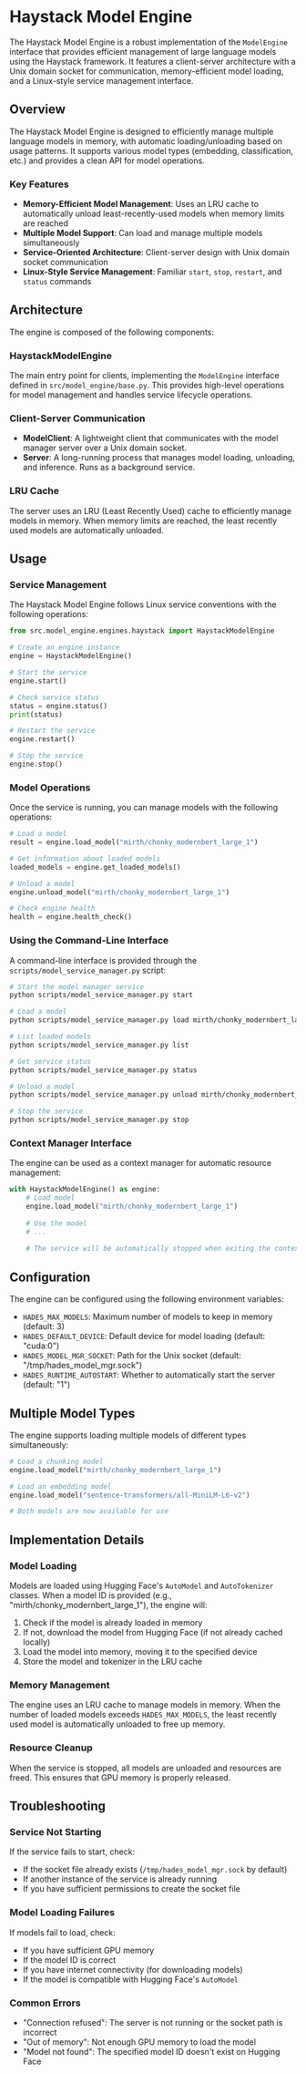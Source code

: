 # Haystack Model Engine

The Haystack Model Engine is a robust implementation of the `ModelEngine` interface that provides efficient management of large language models using the Haystack framework. It features a client-server architecture with a Unix domain socket for communication, memory-efficient model loading, and a Linux-style service management interface.

## Overview

The Haystack Model Engine is designed to efficiently manage multiple language models in memory, with automatic loading/unloading based on usage patterns. It supports various model types (embedding, classification, etc.) and provides a clean API for model operations.

### Key Features

- **Memory-Efficient Model Management**: Uses an LRU cache to automatically unload least-recently-used models when memory limits are reached
- **Multiple Model Support**: Can load and manage multiple models simultaneously
- **Service-Oriented Architecture**: Client-server design with Unix domain socket communication
- **Linux-Style Service Management**: Familiar `start`, `stop`, `restart`, and `status` commands

## Architecture

The engine is composed of the following components:

### HaystackModelEngine

The main entry point for clients, implementing the `ModelEngine` interface defined in `src/model_engine/base.py`. This provides high-level operations for model management and handles service lifecycle operations.

### Client-Server Communication

- **ModelClient**: A lightweight client that communicates with the model manager server over a Unix domain socket.
- **Server**: A long-running process that manages model loading, unloading, and inference. Runs as a background service.

### LRU Cache

The server uses an LRU (Least Recently Used) cache to efficiently manage models in memory. When memory limits are reached, the least recently used models are automatically unloaded.

## Usage

### Service Management

The Haystack Model Engine follows Linux service conventions with the following operations:

```python
from src.model_engine.engines.haystack import HaystackModelEngine

# Create an engine instance
engine = HaystackModelEngine()

# Start the service
engine.start()

# Check service status
status = engine.status()
print(status)

# Restart the service
engine.restart()

# Stop the service
engine.stop()
```

### Model Operations

Once the service is running, you can manage models with the following operations:

```python
# Load a model
result = engine.load_model("mirth/chonky_modernbert_large_1")

# Get information about loaded models
loaded_models = engine.get_loaded_models()

# Unload a model
engine.unload_model("mirth/chonky_modernbert_large_1")

# Check engine health
health = engine.health_check()
```

### Using the Command-Line Interface

A command-line interface is provided through the `scripts/model_service_manager.py` script:

```bash
# Start the model manager service
python scripts/model_service_manager.py start

# Load a model
python scripts/model_service_manager.py load mirth/chonky_modernbert_large_1

# List loaded models
python scripts/model_service_manager.py list

# Get service status
python scripts/model_service_manager.py status

# Unload a model
python scripts/model_service_manager.py unload mirth/chonky_modernbert_large_1

# Stop the service
python scripts/model_service_manager.py stop
```

### Context Manager Interface

The engine can be used as a context manager for automatic resource management:

```python
with HaystackModelEngine() as engine:
    # Load model
    engine.load_model("mirth/chonky_modernbert_large_1")
    
    # Use the model
    # ...
    
    # The service will be automatically stopped when exiting the context
```

## Configuration

The engine can be configured using the following environment variables:

- `HADES_MAX_MODELS`: Maximum number of models to keep in memory (default: 3)
- `HADES_DEFAULT_DEVICE`: Default device for model loading (default: "cuda:0")
- `HADES_MODEL_MGR_SOCKET`: Path for the Unix socket (default: "/tmp/hades_model_mgr.sock")
- `HADES_RUNTIME_AUTOSTART`: Whether to automatically start the server (default: "1")

## Multiple Model Types

The engine supports loading multiple models of different types simultaneously:

```python
# Load a chunking model
engine.load_model("mirth/chonky_modernbert_large_1")

# Load an embedding model
engine.load_model("sentence-transformers/all-MiniLM-L6-v2")

# Both models are now available for use
```

## Implementation Details

### Model Loading

Models are loaded using Hugging Face's `AutoModel` and `AutoTokenizer` classes. When a model ID is provided (e.g., "mirth/chonky_modernbert_large_1"), the engine will:

1. Check if the model is already loaded in memory
2. If not, download the model from Hugging Face (if not already cached locally)
3. Load the model into memory, moving it to the specified device
4. Store the model and tokenizer in the LRU cache

### Memory Management

The engine uses an LRU cache to manage models in memory. When the number of loaded models exceeds `HADES_MAX_MODELS`, the least recently used model is automatically unloaded to free up memory.

### Resource Cleanup

When the service is stopped, all models are unloaded and resources are freed. This ensures that GPU memory is properly released.

## Troubleshooting

### Service Not Starting

If the service fails to start, check:
- If the socket file already exists (`/tmp/hades_model_mgr.sock` by default)
- If another instance of the service is already running
- If you have sufficient permissions to create the socket file

### Model Loading Failures

If models fail to load, check:
- If you have sufficient GPU memory
- If the model ID is correct
- If you have internet connectivity (for downloading models)
- If the model is compatible with Hugging Face's `AutoModel`

### Common Errors


- "Connection refused": The server is not running or the socket path is incorrect
- "Out of memory": Not enough GPU memory to load the model
- "Model not found": The specified model ID doesn't exist on Hugging Face

